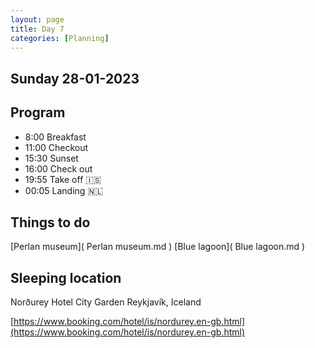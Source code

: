 ```yaml
--- 
layout: page
title: Day 7 
categories: [Planning] 
---
```

## Sunday 28-01-2023

## Program
- 8:00 Breakfast
- 11:00 Checkout
- 15:30 Sunset
- 16:00 Check out
- 19:55 Take off 🇮‍🇸
- 00:05 Landing 🇳‍🇱

## Things to do
[Perlan museum]( Perlan museum.md )
[Blue lagoon]( Blue lagoon.md )

## Sleeping location 
Norðurey Hotel City Garden
Reykjavík, Iceland

[https://www.booking.com/hotel/is/nordurey.en-gb.html](https://www.booking.com/hotel/is/nordurey.en-gb.html)
